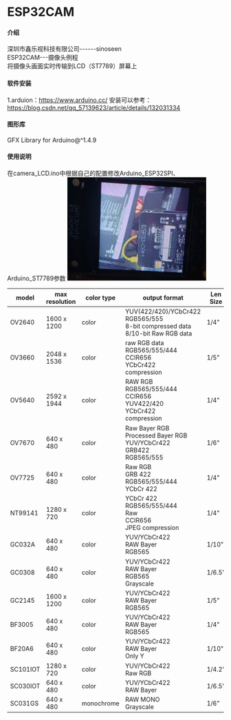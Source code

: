 # ESP32CAM

#### 介绍
深圳市鑫乐视科技有限公司------sinoseen  
ESP32CAM---摄像头例程  
将摄像头画面实时传输到LCD（ST7789）屏幕上


#### 软件安装
1.arduion：https://www.arduino.cc/ 
安装可以参考：https://blog.csdn.net/qq_57139623/article/details/132031334


#### 图形库
GFX Library for Arduino@^1.4.9

#### 使用说明  
在camera_LCD.ino中根据自己的配置修改Arduino_ESP32SPI、Arduino_ST7789参数
![alt text](1726714763310.jpg)

| model   | max resolution | color type | output format                                                | Len Size |
| ------- | -------------- | ---------- | ------------------------------------------------------------ | -------- |
| OV2640  | 1600 x 1200    | color      | YUV(422/420)/YCbCr422<br>RGB565/555<br>8-bit compressed data<br>8/10-bit Raw RGB data | 1/4"     |
| OV3660  | 2048 x 1536    | color      | raw RGB data<br/>RGB565/555/444<br/>CCIR656<br/>YCbCr422<br/>compression | 1/5"     |
| OV5640  | 2592 x 1944    | color      | RAW RGB<br/>RGB565/555/444<br/>CCIR656<br/>YUV422/420<br/>YCbCr422<br/>compression | 1/4"     |
| OV7670  | 640 x 480      | color      | Raw Bayer RGB<br/>Processed Bayer RGB<br>YUV/YCbCr422<br>GRB422<br>RGB565/555 | 1/6"     |
| OV7725  | 640 x 480      | color      | Raw RGB<br/>GRB 422<br/>RGB565/555/444<br/>YCbCr 422         | 1/4"     |
| NT99141 | 1280 x 720     | color      | YCbCr 422<br/>RGB565/555/444<br/>Raw<br/>CCIR656<br/>JPEG compression | 1/4"     |
| GC032A  | 640 x 480      | color      | YUV/YCbCr422<br/>RAW Bayer<br/>RGB565                        | 1/10"    |
| GC0308  | 640 x 480      | color      | YUV/YCbCr422<br/>RAW Bayer<br/>RGB565<br/>Grayscale                         | 1/6.5"   |
| GC2145  | 1600 x 1200    | color      | YUV/YCbCr422<br/>RAW Bayer<br/>RGB565                        | 1/5"     |
| BF3005  | 640 x 480      | color      | YUV/YCbCr422<br/>RAW Bayer<br/>RGB565                        | 1/4"     |
| BF20A6  | 640 x 480      | color      | YUV/YCbCr422<br/>RAW Bayer<br/>Only Y                        | 1/10"    |
| SC101IOT| 1280 x 720     | color      | YUV/YCbCr422<br/>Raw RGB                                     | 1/4.2"   |
| SC030IOT| 640 x 480      | color      | YUV/YCbCr422<br/>RAW Bayer                                   | 1/6.5"   |
| SC031GS | 640 x 480      | monochrome | RAW MONO<br/>Grayscale                                       | 1/6"     |